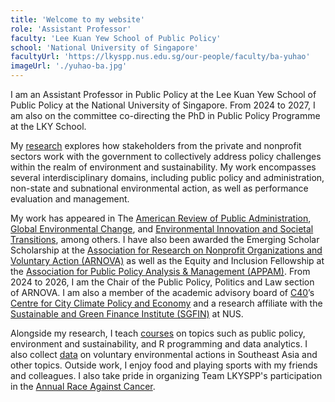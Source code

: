 ```yaml
---
title: 'Welcome to my website'
role: 'Assistant Professor'
faculty: 'Lee Kuan Yew School of Public Policy'
school: 'National University of Singapore'
facultyUrl: 'https://lkyspp.nus.edu.sg/our-people/faculty/ba-yuhao'
imageUrl: './yuhao-ba.jpg'
---
```


I am an Assistant Professor in Public Policy at the Lee Kuan Yew School of Public Policy at the National University of Singapore. From 2024 to 2027, I am also on the committee co-directing the PhD in Public Policy Programme at the LKY School.

My [research](/research) explores how stakeholders from the private and nonprofit sectors work with the government to collectively address policy challenges within the realm of environment and sustainability. My work encompasses several interdisciplinary domains, including public policy and administration, non-state and subnational environmental action, as well as performance evaluation and management.

My work has appeared in The [American Review of Public Administration](https://journals.sagepub.com/home/arp), [Global Environmental Change](https://www.sciencedirect.com/journal/global-environmental-change), and [Environmental Innovation and Societal Transitions](https://www.sciencedirect.com/journal/environmental-innovation-and-societal-transitions), among others. I have also been awarded the Emerging Scholar Scholarship at the [Association for Research on Nonprofit Organizations and Voluntary Action (ARNOVA)](https://www.arnova.org/) as well as the Equity and Inclusion Fellowship at the [Association for Public Policy Analysis & Management (APPAM)](https://www.appam.org/). From 2024 to 2026, I am the Chair of the Public Policy, Politics and Law section of ARNOVA. I am also a member of the academic advisory board of [C40](https://www.c40.org/)’s [Centre for City Climate Policy and Economy](https://www.c40.org/what-we-do/raising-climate-ambition/centre-for-city-climate-policy-economy/#:~:text=The%20C40%20Centre%20for%20City,progressive%20and%20equitable%20climate%20action.) and a research affiliate with the [Sustainable and Green Finance Institute (SGFIN)](https://sgfin.nus.edu.sg) at NUS.  

Alongside my research, I teach [courses](/teaching) on topics such as public policy, environment and sustainability, and R programming and data analytics. I also collect [data](/data) on voluntary environmental actions in Southeast Asia and other topics. Outside work, I enjoy food and playing sports with my friends and colleagues. I also take pride in organizing Team LKYSPP's participation in the [Annual Race Against Cancer](https://www.raceagainstcancer.org.sg/).
